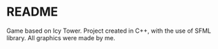 # README #

Game based on Icy Tower. Project created in C++, with the use of SFML library. All graphics were made by me.